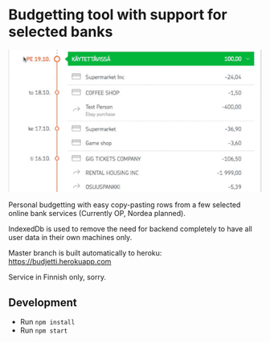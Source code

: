 # Budgetting tool with support for selected banks

![OP Demo](images/OPDemo.gif "OP Demo")

Personal budgetting with easy copy-pasting rows from a few selected online bank services (Currently OP, Nordea planned). 

IndexedDb is used to remove the need for backend completely to have all user data in their own machines only.

Master branch is built automatically to heroku: https://budjetti.herokuapp.com

Service in Finnish only, sorry. 

## Development

- Run `npm install`
- Run `npm start`
